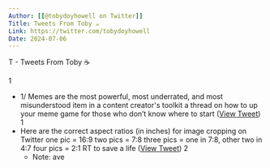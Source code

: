 ```yaml
---
Author: [[@tobydoyhowell on Twitter]]
Title: Tweets From Toby ☕️
Link: https://twitter.com/tobydoyhowell
Date: 2024-07-06
---
```

T - Tweets From Toby ☕️

1
- 1/ Memes are the most powerful, most underrated, and most misunderstood item in a content creator's toolkit
  a thread on how to up your meme game for those who don’t know where to start ([View Tweet](https://twitter.com/search?q=1/%20Memes%20are%20the%20most%20powerful%2C%20most%20underrated%2C%20and%20most%20misunderstood%20item%20in%20a%20content%20creator%27s%20toolkit%20%20a%20thread%20on%20how%20to%20up%20your%20meme%20game%20for%20those%20who%20don%E2%80%99t%20know%20where%20to%20start%20%28from%3A%40tobydoyhowell%29))
1
- Here are the correct aspect ratios (in inches) for image cropping on Twitter 
  one pic = 16:9
  two pics = 7:8
  three pics = one in 7:8, other two in 4:7 
  four pics = 2:1
  RT to save a life ([View Tweet](https://twitter.com/search?q=Here%20are%20the%20correct%20aspect%20ratios%20%28in%20inches%29%20for%20image%20cropping%20on%20Twitter%20%20%20one%20pic%20%3D%2016%3A9%20two%20pics%20%3D%207%3A8%20three%20pics%20%3D%20one%20in%207%3A8%2C%20other%20two%20in%204%3A7%20%20four%20pics%20%3D%202%3A1%20%20RT%20to%20save%20a%20life%20%28from%3A%40tobydoyhowell%29))
2
    - Note: ave
